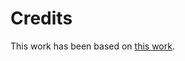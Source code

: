 # Credits

This work has been based on [this work](https://github.com/junebug12851/Sims4ScriptingBPProj).
